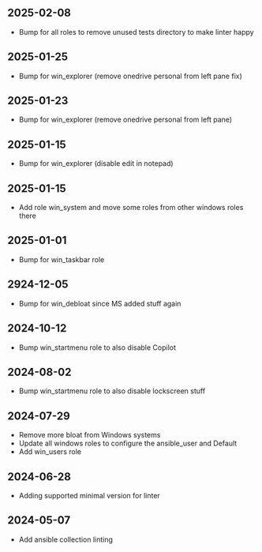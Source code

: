 ## 2025-02-08
* Bump for all roles to remove unused tests directory to make linter happy

## 2025-01-25
* Bump for win_explorer (remove onedrive personal from left pane fix)

## 2025-01-23
* Bump for win_explorer (remove onedrive personal from left pane)

## 2025-01-15
* Bump for win_explorer (disable edit in notepad)

## 2025-01-15
* Add role win_system and move some roles from other windows roles there

## 2025-01-01
* Bump for win_taskbar role

## 2924-12-05
* Bump for win_debloat since MS added stuff again

## 2024-10-12
* Bump win_startmenu role to also disable Copilot

## 2024-08-02
* Bump win_startmenu role to also disable lockscreen stuff

## 2024-07-29
* Remove more bloat from Windows systems
* Update all windows roles to configure the ansible_user and Default
* Add win_users role

## 2024-06-28
* Adding supported minimal version for linter

## 2024-05-07
* Add ansible collection linting
